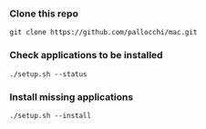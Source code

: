 ### Clone this repo

`git clone https://github.com/pallocchi/mac.git`

### Check applications to be installed

`./setup.sh --status`

### Install missing applications

`./setup.sh --install`
